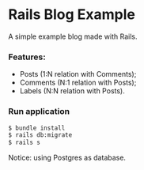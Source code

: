 # Rails Blog Example

A simple example blog made with Rails.

### Features:
- Posts (1:N relation with Comments);
- Comments (N:1 relation with Posts);
- Labels (N:N relation with Posts).

### Run application
```bash
$ bundle install
$ rails db:migrate 
$ rails s
```
Notice: using Postgres as database.

